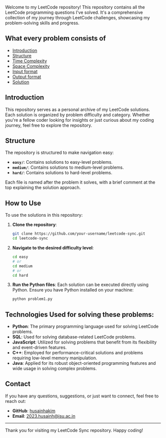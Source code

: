 

Welcome to my LeetCode repository! This repository contains all the LeetCode programming questions I've solved. It's a comprehensive collection of my journey through LeetCode challenges, showcasing my problem-solving skills and progress.

## What every problem consists of
- [Introduction](#introduction)
- [Structure](#structure)
- [Time Complexity](#how-to-use)
- [Space Complexity](#how-to-use)
- [Input format](#how-to-use)
- [Output format](#how-to-use)
- [Solution](#how-to-use)


## Introduction

This repository serves as a personal archive of my LeetCode solutions. Each solution is organized by problem difficulty and category. Whether you're a fellow coder looking for insights or just curious about my coding journey, feel free to explore the repository.

## Structure

The repository is structured to make navigation easy:

- **`easy/`**: Contains solutions to easy-level problems.
- **`medium/`**: Contains solutions to medium-level problems.
- **`hard/`**: Contains solutions to hard-level problems.

Each file is named after the problem it solves, with a brief comment at the top explaining the solution approach.

## How to Use

To use the solutions in this repository:

1. **Clone the repository**:
    ```bash
    git clone https://github.com/your-username/leetcode-sync.git
    cd leetcode-sync
    ```

2. **Navigate to the desired difficulty level**:
    ```bash
    cd easy
    # or
    cd medium
    # or
    cd hard
    ```

3. **Run the Python files**:
    Each solution can be executed directly using Python. Ensure you have Python installed on your machine:
    ```bash
    python problem1.py
    ```

## Technologies Used for solving these problems:

- **Python**: The primary programming language used for solving LeetCode problems.
- **SQL**: Used for solving database-related LeetCode problems.
- **JavaScript**: Utilized for solving problems that benefit from its flexibility and event-driven features.
- **C++**: Employed for performance-critical solutions and problems requiring low-level memory manipulation.
- **Java**: Applied for its robust object-oriented programming features and wide usage in solving complex problems.

## Contact

If you have any questions, suggestions, or just want to connect, feel free to reach out:

- **GitHub**: [husainhakim](https://github.com/husainhakim)
- **Email**: 2023.husainh@isu.ac.in

---

Thank you for visiting my LeetCode Sync repository. Happy coding!

